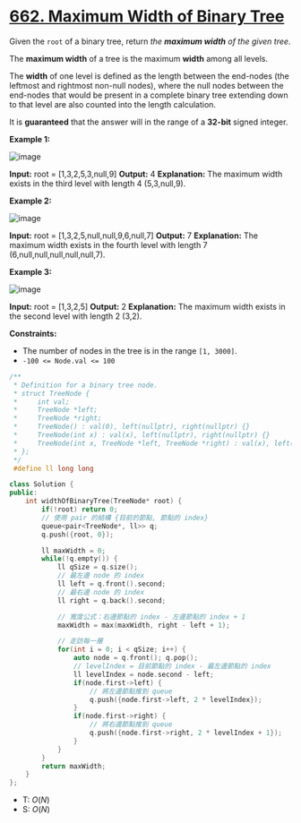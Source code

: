 # [662\. Maximum Width of Binary Tree](https://leetcode.com/problems/maximum-width-of-binary-tree/)

Given the `root` of a binary tree, return _the **maximum width** of the given tree_.

The **maximum width** of a tree is the maximum **width** among all levels.

The **width** of one level is defined as the length between the end-nodes (the leftmost and rightmost non-null nodes), where the null nodes between the end-nodes that would be present in a complete binary tree extending down to that level are also counted into the length calculation.

It is **guaranteed** that the answer will in the range of a **32-bit** signed integer.

**Example 1:**

![image](https://assets.leetcode.com/uploads/2021/05/03/width1-tree.jpg)

**Input:** root = \[1,3,2,5,3,null,9\]
**Output:** 4
**Explanation:** The maximum width exists in the third level with length 4 (5,3,null,9).

**Example 2:**

![image](https://assets.leetcode.com/uploads/2022/03/14/maximum-width-of-binary-tree-v3.jpg)

**Input:** root = \[1,3,2,5,null,null,9,6,null,7\]
**Output:** 7
**Explanation:** The maximum width exists in the fourth level with length 7 (6,null,null,null,null,null,7).

**Example 3:**

![image](https://assets.leetcode.com/uploads/2021/05/03/width3-tree.jpg)

**Input:** root = \[1,3,2,5\]
**Output:** 2
**Explanation:** The maximum width exists in the second level with length 2 (3,2).

**Constraints:**

- The number of nodes in the tree is in the range `[1, 3000]`.
- `-100 <= Node.val <= 100`

```cpp
/**
 * Definition for a binary tree node.
 * struct TreeNode {
 *     int val;
 *     TreeNode *left;
 *     TreeNode *right;
 *     TreeNode() : val(0), left(nullptr), right(nullptr) {}
 *     TreeNode(int x) : val(x), left(nullptr), right(nullptr) {}
 *     TreeNode(int x, TreeNode *left, TreeNode *right) : val(x), left(left), right(right) {}
 * };
 */
 #define ll long long

class Solution {
public:
    int widthOfBinaryTree(TreeNode* root) {
        if(!root) return 0;
        // 使用 pair 的結構 {目前的節點, 節點的 index}
        queue<pair<TreeNode*, ll>> q;
        q.push({root, 0});

        ll maxWidth = 0;
        while(!q.empty()) {
            ll qSize = q.size();
            // 最左邊 node 的 index
            ll left = q.front().second;
            // 最右邊 node 的 index
            ll right = q.back().second;

            // 寬度公式：右邊節點的 index - 左邊節點的 index + 1
            maxWidth = max(maxWidth, right - left + 1);

            // 走訪每一層
            for(int i = 0; i < qSize; i++) {
                auto node = q.front(); q.pop();
                // levelIndex = 目前節點的 index - 最左邊節點的 index
                ll levelIndex = node.second - left;
                if(node.first->left) {
                    // 將左邊節點推到 queue
                    q.push({node.first->left, 2 * levelIndex});
                }
                if(node.first->right) {
                    // 將右邊節點推到 queue
                    q.push({node.first->right, 2 * levelIndex + 1});
                }
            }
        }
        return maxWidth;
    }
};
```

- T: $O(N)$
- S: $O(N)$

